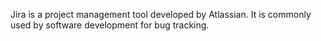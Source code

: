 Jira is a project management tool developed by Atlassian. It is commonly used by software development for bug tracking.